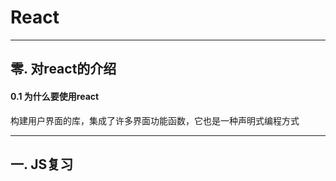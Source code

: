 # React



---

## 零. 对react的介绍

#### 0.1 为什么要使用react

构建用户界面的库，集成了许多界面功能函数，它也是一种声明式编程方式

---

## 一. JS复习


